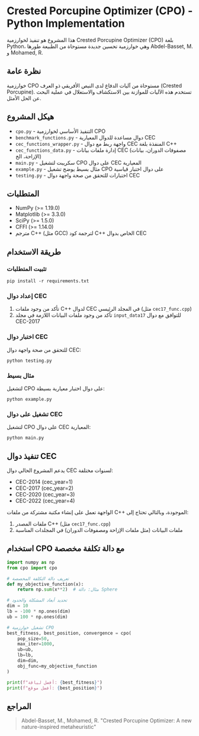 # Crested Porcupine Optimizer (CPO) - Python Implementation

هذا المشروع هو تنفيذ لخوارزمية Crested Porcupine Optimizer (CPO) بلغة Python، وهي خوارزمية تحسين جديدة مستوحاة من الطبيعة طورها Abdel-Basset, M. و Mohamed, R.

## نظرة عامة

خوارزمية CPO مستوحاة من آليات الدفاع لدى النيص الأفريقي ذو العرف (Crested Porcupine). تستخدم هذه الآليات للموازنة بين الاستكشاف والاستغلال في عملية البحث عن الحل الأمثل.

## هيكل المشروع

- `cpo.py` - التنفيذ الأساسي لخوارزمية CPO
- `benchmark_functions.py` - دوال مساعدة للدوال المعيارية CEC
- `cec_functions_wrapper.py` - واجهة ربط مع دوال CEC المنفذة بلغة C++
- `cec_functions_data.py` - إدارة ملفات بيانات CEC (مصفوفات الدوران، بيانات الإزاحة، الخ)
- `main.py` - سكريبت لتشغيل CPO على دوال CEC المعيارية
- `example.py` - مثال بسيط يوضح تشغيل CPO على دوال اختبار قياسية
- `testing.py` - اختبارات للتحقق من صحة واجهة دوال CEC

## المتطلبات

- NumPy (>= 1.19.0)
- Matplotlib (>= 3.3.0)
- SciPy (>= 1.5.0)
- CFFI (>= 1.14.0)
- مترجم C++ (مثل GCC) لترجمة كود C++ الخاص بدوال CEC

## طريقة الاستخدام

### تثبيت المتطلبات

```
pip install -r requirements.txt
```

### إعداد دوال CEC

1. تأكد من وجود ملفات C++ لدوال CEC في المجلد الرئيسي (مثل `cec17_func.cpp`)
2. تأكد من وجود ملفات البيانات اللازمة في مجلد `input_data17` للتوافق مع دوال CEC-2017

### اختبار دوال CEC

للتحقق من صحة واجهة دوال CEC:

```
python testing.py
```

### مثال بسيط

لتشغيل CPO على دوال اختبار معيارية بسيطة:

```
python example.py
```

### تشغيل على دوال CEC

لتشغيل CPO على دوال CEC المعيارية:

```
python main.py
```

## تنفيذ دوال CEC

يدعم المشروع الحالي دوال CEC لسنوات مختلفة:
- CEC-2014 (cec_year=1)
- CEC-2017 (cec_year=2)
- CEC-2020 (cec_year=3)
- CEC-2022 (cec_year=4)

الواجهة تعمل على إنشاء مكتبة مشتركة من ملفات C++ الموجودة، وبالتالي تحتاج إلى:

1. ملفات المصدر C++ (مثل `cec17_func.cpp`)
2. ملفات البيانات (مثل ملفات الإزاحة ومصفوفات الدوران) في المجلدات المناسبة

## استخدام CPO مع دالة تكلفة مخصصة

```python
import numpy as np
from cpo import cpo

# تعريف دالة التكلفة المخصصة
def my_objective_function(x):
    return np.sum(x**2)  # مثال: دالة Sphere

# تحديد أبعاد المشكلة والحدود
dim = 10
lb = -100 * np.ones(dim)
ub = 100 * np.ones(dim)

# تشغيل خوارزمية CPO
best_fitness, best_position, convergence = cpo(
    pop_size=50,
    max_iter=1000,
    ub=ub,
    lb=lb,
    dim=dim,
    obj_func=my_objective_function
)

print(f"أفضل لياقة: {best_fitness}")
print(f"أفضل موقع: {best_position}")
```

## المراجع

> Abdel-Basset, M., Mohamed, R. "Crested Porcupine Optimizer: A new nature-inspired metaheuristic" 
